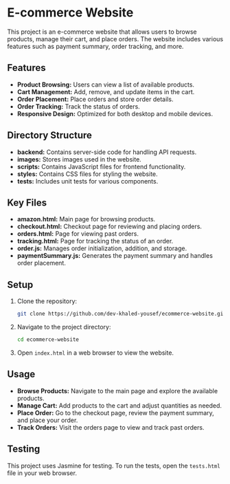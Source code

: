 # E-commerce Website

This project is an e-commerce website that allows users to browse products, manage their cart, and place orders. The website includes various features such as payment summary, order tracking, and more.

## Features

- **Product Browsing:** Users can view a list of available products.
- **Cart Management:** Add, remove, and update items in the cart.
- **Order Placement:** Place orders and store order details.
- **Order Tracking:** Track the status of orders.
- **Responsive Design:** Optimized for both desktop and mobile devices.

## Directory Structure

- **backend:** Contains server-side code for handling API requests.
- **images:** Stores images used in the website.
- **scripts:** Contains JavaScript files for frontend functionality.
- **styles:** Contains CSS files for styling the website.
- **tests:** Includes unit tests for various components.

## Key Files

- **amazon.html:** Main page for browsing products.
- **checkout.html:** Checkout page for reviewing and placing orders.
- **orders.html:** Page for viewing past orders.
- **tracking.html:** Page for tracking the status of an order.
- **order.js:** Manages order initialization, addition, and storage.
- **paymentSummary.js:** Generates the payment summary and handles order placement.

## Setup

1. Clone the repository:
    ```sh
    git clone https://github.com/dev-khaled-yousef/ecommerce-website.git
    ```
2. Navigate to the project directory:
    ```sh
    cd ecommerce-website
    ```
3. Open `index.html` in a web browser to view the website.

## Usage

- **Browse Products:** Navigate to the main page and explore the available products.
- **Manage Cart:** Add products to the cart and adjust quantities as needed.
- **Place Order:** Go to the checkout page, review the payment summary, and place your order.
- **Track Orders:** Visit the orders page to view and track past orders.

## Testing

This project uses Jasmine for testing. To run the tests, open the `tests.html` file in your web browser.
